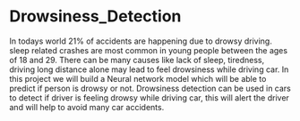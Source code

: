 # Drowsiness_Detection

In todays world 21% of accidents are happening due to drowsy driving. sleep related crashes are most common in young people between the ages of 18 and 29.
There can be many causes like lack of sleep, tiredness, driving long distance alone may lead to feel drowsiness while driving car. 
In this project we will build a Neural network model which will be able to predict if person is drowsy or not.
Drowsiness detection can be used in cars to detect if driver is feeling drowsy while driving car, this will alert the driver and will help to avoid many car accidents.

